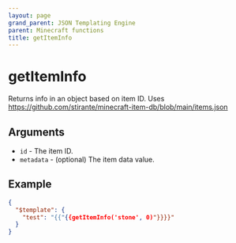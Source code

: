 ```yaml
---
layout: page
grand_parent: JSON Templating Engine
parent: Minecraft functions
title: getItemInfo
---
```


# getItemInfo

Returns info in an object based on item ID. Uses https://github.com/stirante/minecraft-item-db/blob/main/items.json
## Arguments

- `id` - The item ID.
- `metadata` - (optional) The item data value.

## Example

```json
{
  "$template": {
    "test": "{{"{{getItemInfo('stone', 0)"}}}}"
  }
}
```
